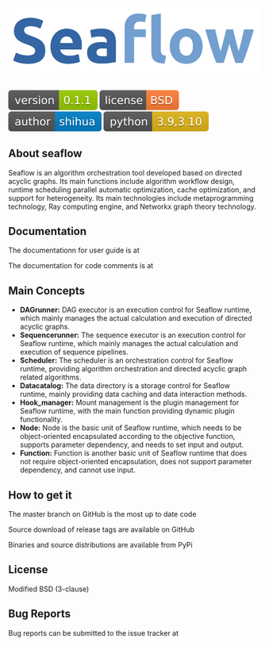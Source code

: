 # ![seaflow_avatar](static/seaflow_avatar.png)
![shields_version](static/shields_version.svg)  ![shields_license](static/shields_license.svg)   ![shields_author](static/shields_author.svg)  ![shiedls_python](static/shields_python.svg)

## About seaflow

Seaflow is an algorithm orchestration tool developed based on directed acyclic graphs. Its main functions include algorithm workflow design, runtime scheduling parallel automatic optimization, cache optimization, and support for heterogeneity. Its main technologies include metaprogramming technology, Ray computing engine, and Networkx graph theory technology.


## Documentation

The documentationn for user guide  is at 

The documentation for code comments is at



## Main Concepts

+ **DAGrunner:**
DAG executor is an execution control for Seaflow runtime, which mainly manages the actual calculation and execution of directed acyclic graphs.
+ **Sequencerunner:**
The sequence executor is an execution control for Seaflow runtime, which mainly manages the actual calculation and execution of sequence pipelines.
+ **Scheduler:**
The scheduler is an orchestration control for Seaflow runtime, providing algorithm orchestration and directed acyclic graph related algorithms.
+ **Datacatalog:**
The data directory is a storage control for Seaflow runtime, mainly providing data caching and data interaction methods.
+ **Hook_manager:**
Mount management is the plugin management for Seaflow runtime, with the main function providing dynamic plugin functionality.
+ **Node:**
Node is the basic unit of Seaflow runtime, which needs to be object-oriented encapsulated according to the objective function, supports parameter dependency, and needs to set input and output.
+ **Function:**
Function is another basic unit of Seaflow runtime that does not require object-oriented encapsulation, does not support parameter dependency, and cannot use input.


## How to get it

The master branch on GitHub is the most up to date code

Source download of release tags are available on GitHub

Binaries and source distributions are available from PyPi



## License

Modified BSD (3-clause)


## Bug Reports

Bug reports can be submitted to the issue tracker at 



